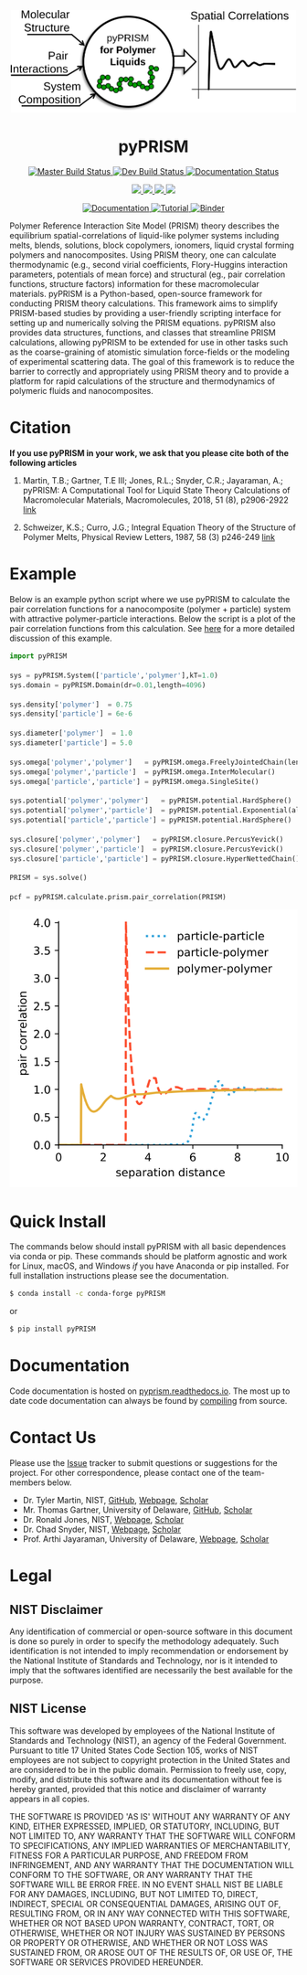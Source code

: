 <p align="center">
    <img src='./tutorial/img/TOC.svg' width='500px'/>
</p>
<h1 align="center">pyPRISM</h1>

<p align="center"> 
    <a href='https://travis-ci.com/usnistgov/pyPRISM'>
        <img src='https://travis-ci.com/usnistgov/pyPRISM.svg?token=FULcw9eHMtj7oJcV26rG&branch=master' alt='Master Build Status' />
    </a>
    <a href='https://travis-ci.com/usnistgov/pyPRISM'>
        <img src='https://travis-ci.com/usnistgov/pyPRISM.svg?token=FULcw9eHMtj7oJcV26rG&branch=dev' alt='Dev Build Status' />
    </a>
    <a href='http://pyprism.readthedocs.io/en/latest/?badge=latest'>
        <img src='http://readthedocs.org/projects/pyprism/badge/?version=latest' alt='Documentation Status' />
    </a>
</p>

<p align="center"> 
    <a href="https://anaconda.org/conda-forge/pyprism">
        <img src="https://anaconda.org/conda-forge/pyprism/badges/version.svg" /> 
    </a>
    <a href="https://anaconda.org/conda-forge/pyprism"> 
        <img src="https://anaconda.org/conda-forge/pyprism/badges/license.svg" /> 
    </a>
    <a href="https://anaconda.org/conda-forge/pyprism"> 
        <img src="https://anaconda.org/conda-forge/pyprism/badges/platforms.svg" /> 
    </a>
    <a href="https://anaconda.org/conda-forge/pyprism">
        <img src="https://anaconda.org/conda-forge/pyprism/badges/downloads.svg" /> 
    </a>
</p>

<p align="center"> 
    <a href='https://pyPRISM.readthedocs.io/en/latest/'>
        <img src='https://img.shields.io/badge/Documentation--blue.svg' alt='Documentation' />
    </a>
    <a href='https://pyPRISM.readthedocs.io/en/latest/tutorial/tutorial.html'>
        <img src='https://img.shields.io/badge/Tutorial--orange.svg' alt='Tutorial' />
    </a>
    <a href='https://mybinder.org/v2/gh/usnistgov/pyprism/master?filepath=tutorial'>
        <img src='https://mybinder.org/badge.svg' alt='Binder' />
    </a>
</p>

<p>
Polymer Reference Interaction Site Model (PRISM) theory describes the
equilibrium spatial-correlations of liquid-like polymer systems including
melts, blends, solutions, block copolymers, ionomers, liquid crystal forming
polymers and nanocomposites. Using PRISM theory, one can calculate
thermodynamic (e.g., second virial coefficients, Flory-Huggins interaction
parameters, potentials of mean force) and structural (eg., pair correlation
functions, structure factors) information for these macromolecular materials.
pyPRISM is a Python-based, open-source framework for conducting PRISM theory
calculations. This framework aims to simplify PRISM-based studies by providing
a user-friendly scripting interface for setting up and numerically solving the
PRISM equations. pyPRISM also provides data structures, functions, and classes
that streamline PRISM calculations, allowing pyPRISM to be extended for use in
other tasks such as the coarse-graining of atomistic simulation force-fields or
the modeling of experimental scattering data. The goal of this framework is to
reduce the barrier to correctly and appropriately using PRISM theory and to
provide a platform for rapid calculations of the structure and thermodynamics
of polymeric fluids and nanocomposites. 
</p>

Citation
========
**If you use pyPRISM in your work, we ask that you please cite both of the following articles**

1. Martin, T.B.; Gartner, T.E III; Jones, R.L.; Snyder, C.R.; Jayaraman, A.;
   pyPRISM: A Computational Tool for Liquid State Theory Calculations of
   Macromolecular Materials, Macromolecules, 2018, 51 (8), p2906-2922
   [link](https://dx.doi.org/10.1021/acs.macromol.8b00011)

2. Schweizer, K.S.; Curro, J.G.; Integral Equation Theory of the Structure of
   Polymer Melts, Physical Review Letters, 1987, 58 (3) p246-249 [link](https://doi.org/10.1103/PhysRevLett.58.246)


Example
=======
Below is an example python script where we use pyPRISM to calculate the pair
correlation functions for a nanocomposite (polymer + particle) system with
attractive polymer-particle interactions. Below the script is a plot of the
pair correlation functions from this calculation. See [here](http://pyprism.readthedocs.io/en/latest/quickstart.html)
for a more detailed discussion of this example. 

```python
import pyPRISM

sys = pyPRISM.System(['particle','polymer'],kT=1.0)
sys.domain = pyPRISM.Domain(dr=0.01,length=4096)
    
sys.density['polymer']  = 0.75
sys.density['particle'] = 6e-6

sys.diameter['polymer']  = 1.0
sys.diameter['particle'] = 5.0

sys.omega['polymer','polymer']   = pyPRISM.omega.FreelyJointedChain(length=100,l=4.0/3.0)
sys.omega['polymer','particle']  = pyPRISM.omega.InterMolecular()
sys.omega['particle','particle'] = pyPRISM.omega.SingleSite()

sys.potential['polymer','polymer']   = pyPRISM.potential.HardSphere()
sys.potential['polymer','particle']  = pyPRISM.potential.Exponential(alpha=0.5,epsilon=1.0)
sys.potential['particle','particle'] = pyPRISM.potential.HardSphere()

sys.closure['polymer','polymer']   = pyPRISM.closure.PercusYevick()
sys.closure['polymer','particle']  = pyPRISM.closure.PercusYevick()
sys.closure['particle','particle'] = pyPRISM.closure.HyperNettedChain()

PRISM = sys.solve()

pcf = pyPRISM.calculate.prism.pair_correlation(PRISM)
```
<p align="center">
    <img src='./tutorial/img/nanocomposite_rdf.svg' />
</p>

Quick Install
=============
The commands below should install pyPRISM with all basic dependences via conda
or pip. These commands should be platform agnostic and work for Linux, macOS, and
Windows *if* you have Anaconda or pip installed.  For full installation
instructions please see the documentation. 

``` bash
$ conda install -c conda-forge pyPRISM
```

or

``` bash
$ pip install pyPRISM
```
Documentation
=============

Code documentation is hosted on [pyprism.readthedocs.io](https://pyPRISM.readthedocs.io/). The most up to
date code documentation can always be found by [compiling](http://pyprism.readthedocs.io/en/latest/install/documentation.html) from source. 

Contact Us
==========
Please use the [Issue](https://github.com/usnistgov/pyPRISM/issues) tracker to submit questions or suggestions for the project. For other correspondence, please contact one of the team-members below. 

- Dr. Tyler Martin, NIST, 
    [GitHub](https://github.com/martintb),
    [Webpage](https://www.nist.gov/people/tyler-martin),
    [Scholar](https://scholar.google.com/citations?user=9JmVnIIAAAAJ&hl=en)
- Mr. Thomas Gartner, University of Delaware, 
    [GitHub](https://github.com/tgartner),
    [Scholar](https://scholar.google.com/citations?user=lzao5SAAAAAJ&hl=en)
- Dr. Ronald Jones, NIST, 
    [Webpage](https://www.nist.gov/people/ronald-l-jones),
    [Scholar](https://scholar.google.com/citations?user=TKAtIUIAAAAJ&hl=en)
- Dr. Chad Snyder, NIST,
    [Webpage](https://www.nist.gov/people/chad-r-snyder),
    [Scholar](https://scholar.google.com/citations?user=MMV7Bf8AAAAJ&hl=en)
- Prof. Arthi Jayaraman, University of Delaware, 
    [Webpage](https://udel.edu/~arthij),
    [Scholar](https://scholar.google.com/citations?user=FST4YmwAAAAJ)

Legal
=====

NIST Disclaimer
---------------
Any identification of commercial or open-source software in this document is
done so purely in order to specify the methodology adequately. Such
identification is not intended to imply recommendation or endorsement by the
National Institute of Standards and Technology, nor is it intended to imply
that the softwares identified are necessarily the best available for the
purpose.

NIST License
------------
This software was developed by employees of the National Institute of Standards
and Technology (NIST), an agency of the Federal Government. Pursuant to title
17 United States Code Section 105, works of NIST employees are not subject to
copyright protection in the United States and are considered to be in the
public domain. Permission to freely use, copy, modify, and distribute this
software and its documentation without fee is hereby granted, provided that
this notice and disclaimer of warranty appears in all copies.  

THE SOFTWARE IS PROVIDED 'AS IS' WITHOUT ANY WARRANTY OF ANY KIND, EITHER
EXPRESSED, IMPLIED, OR STATUTORY, INCLUDING, BUT NOT LIMITED TO, ANY WARRANTY
THAT THE SOFTWARE WILL CONFORM TO SPECIFICATIONS, ANY IMPLIED WARRANTIES OF
MERCHANTABILITY, FITNESS FOR A PARTICULAR PURPOSE, AND FREEDOM FROM
INFRINGEMENT, AND ANY WARRANTY THAT THE DOCUMENTATION WILL CONFORM TO THE
SOFTWARE, OR ANY WARRANTY THAT THE SOFTWARE WILL BE ERROR FREE. IN NO EVENT
SHALL NIST BE LIABLE FOR ANY DAMAGES, INCLUDING, BUT NOT LIMITED TO, DIRECT,
INDIRECT, SPECIAL OR CONSEQUENTIAL DAMAGES, ARISING OUT OF, RESULTING FROM, OR
IN ANY WAY CONNECTED WITH THIS SOFTWARE, WHETHER OR NOT BASED UPON WARRANTY,
CONTRACT, TORT, OR OTHERWISE, WHETHER OR NOT INJURY WAS SUSTAINED BY PERSONS OR
PROPERTY OR OTHERWISE, AND WHETHER OR NOT LOSS WAS SUSTAINED FROM, OR AROSE OUT
OF THE RESULTS OF, OR USE OF, THE SOFTWARE OR SERVICES PROVIDED HEREUNDER.

